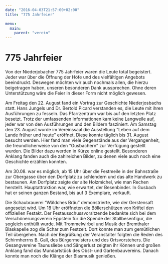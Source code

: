 ```yaml
---
date: "2016-04-03T21:57:00+02:00"
title: "775 Jahrfeier"

menu:
  main:
    parent: "verein"
---
```


# 775 Jahrfeier
Von der Niederjobacher 775 Jahrfeier waren die Leute total begeistert. Jeder war über die Öffnung der Höfe und des vielfältigen Angebots beeindruckt. Deswegen möchten wir auch nochmals allen, die hierzu beigetragen haben, unseren besonderen Dank aussprechen. Ohne deren Unterstützung wäre die Feier in dieser Form nicht möglich gewesen.

Am Freitag den 22. August fand ein Vortrag zur Geschichte Niederjosbachs statt. Hans Jungels und Dr. Bertold Picard verstanden es, die Leute mit ihren Ausführungen zu fesseln. Das Pfarrzentrum war bis auf den letzten Platz besetzt. Trotz der umfassenden Informationen kam keine Langweile auf, jeder war von den Ausführungen und den Bildern fasziniert. Am Samstag den 23. August wurde im Vereinssaal die Ausstellung “Leben auf dem Lande früher und heute” eröffnet. Diese konnte täglich bis 31. August besucht werden. Hier fand man viele Gegenstände aus der Vergangenheit, die freundlicherweise von den “Gusbachern” zur Verfügung gestellt wurden. Die Bilder dazu werden in Kürze online gestellt. Besonderen Anklang fanden auch die zahlreichen Bilder, zu denen viele auch noch eine Geschichte erzählen konnten.

Am 30.08. war es möglich, ab 15 Uhr über die Festmeile in der Bahnstraße zur Obergasse über den Dorfplatz zu schlendern und das alte Handwerk zu bestaunen. Am Dorfplatz zeigte der alte Holzmichel, wie man Rechen herstellt. Hauptattraktion war, wie erwartet, der Besenbinder. In Gusbach hat er seinen ganzen Bestand, bis auf 3 Exemplare, verkauft.

Die Schaubrauerei “Wäldches Bräu” demonstrierte, wie der Gerstensaft angesetzt wird. Um 18 Uhr eröffneten die Böllerschützen von Kriftel den offiziellen Festakt. Der Festausschussvorsitzende bedankte sich bei dem Verschönerungsverein Eppstein für die Spende der Stallbesenfigur, die sogleich enthüllt wurde. Mit Trommelwirbel und Musik der Bremthaler Blaskapelle zog die Schar zum Festzelt. Dort konnte man zum gemütlichen Teil übergehen. Nach der Begrüßung der Veranstalter folgten die Reden des Schirmherrns B. Gall, des Bürgermeisters und des Ortsvorstehers. Die Gesangvereine Taunusliebe und Sängerlust zeigten ihr Können und großen Anklang fand das Mundartstück des Obst- und Gartenbauvereins. Danach konnte man noch die Klänge der Blasmusik genießen.
